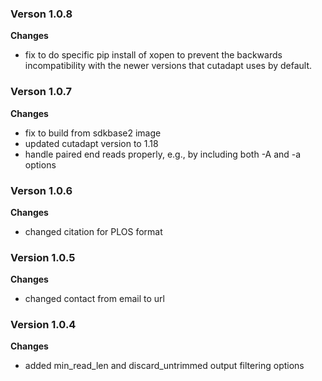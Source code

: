### Verson 1.0.8
__Changes__
- fix to do specific pip install of xopen to prevent the backwards incompatibility with the newer versions that cutadapt uses by default.

### Verson 1.0.7
__Changes__
- fix to build from sdkbase2 image
- updated cutadapt version to 1.18
- handle paired end reads properly, e.g., by including both -A and -a options

### Verson 1.0.6
__Changes__
- changed citation for PLOS format

### Version 1.0.5
__Changes__
- changed contact from email to url

### Version 1.0.4
__Changes__
- added min_read_len and discard_untrimmed output filtering options
